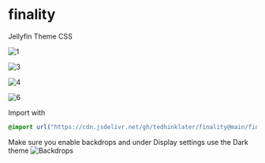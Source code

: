 # finality
Jellyfin Theme CSS

![1](https://github.com/tedhinklater/finality/assets/66086488/8809d79f-c15a-4ac7-85bf-358c5735f00c)

![3](https://github.com/tedhinklater/finality/assets/66086488/20b0cb70-b81a-486b-b8ca-167ba5f84c79)

![4](https://github.com/tedhinklater/finality/assets/66086488/018542c8-7e61-44a0-a378-2eba0e36e7b4)

![6](https://github.com/tedhinklater/finality/assets/66086488/2b6e11fd-afd4-439a-a249-1475d7ae8019)


Import with

```css
@import url("https://cdn.jsdelivr.net/gh/tedhinklater/finality@main/finality.css");

```
Make sure you enable backdrops and under Display settings use the Dark theme
![Backdrops](https://i.imgur.com/18D9IO3.png)
